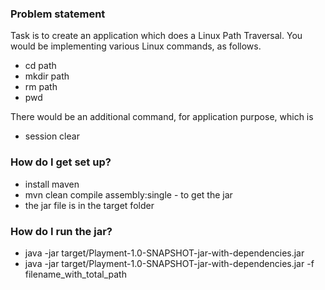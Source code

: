 ### Problem statement ###

Task is to create an application which does a Linux Path Traversal. 
You would be implementing various Linux commands, as follows.

* cd path
* mkdir path
* rm path
* pwd

There would be an additional command, for application purpose, which is

* session clear


### How do I get set up? ###

* install maven
* mvn clean compile assembly:single - to get the jar
* the jar file is in the target folder

### How do I run the jar? ###

* java -jar target/Playment-1.0-SNAPSHOT-jar-with-dependencies.jar
* java -jar target/Playment-1.0-SNAPSHOT-jar-with-dependencies.jar -f filename_with_total_path
